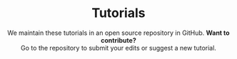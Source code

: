 ---
layout: tutorials
title: Tutorials

subtitle: We maintain these tutorials in an open source repository in GitHub. **Want to contribute?**<br>Go to the repository to submit your edits or suggest a new tutorial.
contribute:
  text: Contribute
  url: /
---